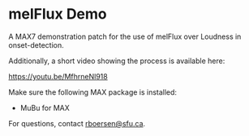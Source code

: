 # melFlux Demo
A MAX7 demonstration patch for the use of melFlux over Loudness in onset-detection. 

Additionally, a short video showing the process is available here: 

https://youtu.be/MfhrneNl918


Make sure the following MAX package is installed:
- MuBu for MAX 

For questions, contact rboersen@sfu.ca.
